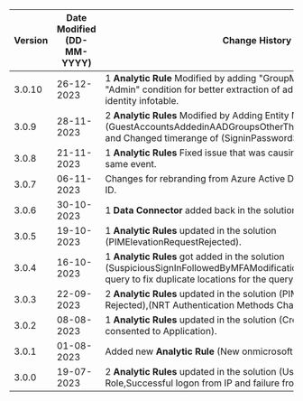 | **Version** | **Date Modified (DD-MM-YYYY)** | **Change History**                                                                                                                                            |
|-------------|--------------------------------|---------------------------------------------------------------------------------------------------------------------------------------------------------------|
| 3.0.10       | 26-12-2023                     | 1 **Analytic Rule** Modified by adding "GroupMembership" instead of "Admin" condition for better extraction of admin accounts from the identity infotable.|
| 3.0.9       | 28-11-2023                     | 2 **Analytic Rules** Modified by Adding Entity Mapping to (GuestAccountsAddedinAADGroupsOtherThanTheOnesSpecified.yaml) and Changed timerange of (SigninPasswordSpray.yaml) from 3d to 1d. |
| 3.0.8       | 21-11-2023                     | 1 **Analytic Rules** Fixed issue that was causing multiple triggers for the same event.                                                                       |                                                      
| 3.0.7       | 06-11-2023                     | Changes for rebranding from Azure Active Directory to Microsoft Entra ID.                                                                                     |
| 3.0.6       | 30-10-2023                     | 1 **Data Connector** added back in the solution.                                                                                                              | 
| 3.0.5       | 19-10-2023                     | 1 **Analytic Rules** updated in the solution (PIMElevationRequestRejected).                                                                                   | 
| 3.0.4       | 16-10-2023                     | 1 **Analytic Rules** got added in the solution (SuspiciousSignInFollowedByMFAModification), modified workbook query to fix duplicate locations for the query. |                                                              
| 3.0.3       | 22-09-2023                     | 2 **Analytic Rules** updated in the solution (PIM Elevation Request Rejected),(NRT Authentication Methods Changed for VIP Users).                             |                           
| 3.0.2       | 08-08-2023                     | 1 **Analytic Rules** updated in the solution (Credential added after admin consented to Application).                                                         |
| 3.0.1       | 01-08-2023                     | Added new **Analytic Rule** (New onmicrosoft domain added to tenant).                                                                                         |
| 3.0.0       | 19-07-2023                     | 2 **Analytic Rules** updated in the solution (User Assigned Privileged Role,Successful logon from IP and failure from a different IP).                        |

